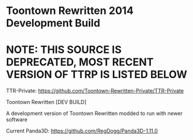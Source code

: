# Toontown Rewritten 2014 Development Build

# NOTE: THIS SOURCE IS DEPRECATED, MOST RECENT VERSION OF TTRP IS LISTED BELOW

TTR-Private: https://github.com/Toontown-Rewritten-Private/TTR-Private

Toontown Rewritten [DEV BUILD]

A development version of Toontown Rewritten modded to run with newer software

Current Panda3D: https://github.com/RegDogg/Panda3D-1.11.0
